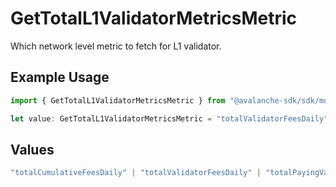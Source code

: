 # GetTotalL1ValidatorMetricsMetric

Which network level metric to fetch for L1 validator.

## Example Usage

```typescript
import { GetTotalL1ValidatorMetricsMetric } from "@avalanche-sdk/sdk/models/operations";

let value: GetTotalL1ValidatorMetricsMetric = "totalValidatorFeesDaily";
```

## Values

```typescript
"totalCumulativeFeesDaily" | "totalValidatorFeesDaily" | "totalPayingValidatorsDaily"
```